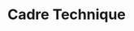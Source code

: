 ---
title: Cadre Technique
description: |-
    La technique fait référence à la qualité de réalisation. 

    L'assistance consistera à assister dans les agents dans la vérification et la réalisation de leur actions afin de garantir la qualité la plus satisfaisante.

    L'idée sera de vérifier la qualité moyenne sur les tests les plus essentiels sur le plus de services numériques (parc de services numériques).
---